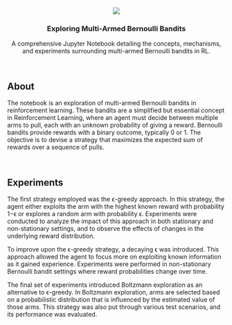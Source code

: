 <!--- Banner -->
<br />
<p align="center">
<a href="#"><img src="https://i.ibb.co/CMMRQfs/download.png"></a>
<h3 align="center">Exploring Multi-Armed Bernoulli Bandits</h3>
<p align="center">A comprehensive Jupyter Notebook detailing the concepts, mechanisms, and experiments surrounding multi-armed Bernoulli bandits in RL.</p>

<!--- About --><br />
## About
The notebook is an exploration of multi-armed Bernoulli bandits in reinforcement learning. These bandits are a simplified but essential concept in Reinforcement Learning, where an agent must decide between multiple arms to pull, each with an unknown probability of giving a reward. Bernoulli bandits provide rewards with a binary outcome, typically 0 or 1. The objective is to devise a strategy that maximizes the expected sum of rewards over a sequence of pulls.

<!--- Experiments --><br />
## Experiments

The first strategy employed was the ϵ-greedy approach. In this strategy, the agent either exploits the arm with the highest known reward with probability 1−ϵ or explores a random arm with probability ϵ. Experiments were conducted to analyze the impact of this approach in both stationary and non-stationary settings, and to observe the effects of changes in the underlying reward distribution.

To improve upon the ϵ-greedy strategy, a decaying ϵ was introduced. This approach allowed the agent to focus more on exploiting known information as it gained experience. Experiments were performed in non-stationary Bernoulli bandit settings where reward probabilities change over time.

The final set of experiments introduced Boltzmann exploration as an alternative to ϵ-greedy. In Boltzmann exploration, arms are selected based on a probabilistic distribution that is influenced by the estimated value of those arms. This strategy was also put through various test scenarios, and its performance was evaluated.
